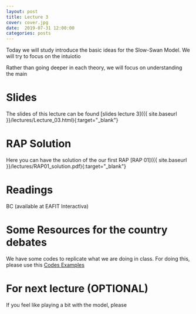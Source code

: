 ```yaml
---
layout: post
title: Lecture 3
cover: cover.jpg
date:  2019-07-31 12:00:00
categories: posts
---
```


Today we will study introduce the basic ideas for the Slow-Swan Model. We will try to focus on the intuiotio

Rather than going deeper in each theory, we will focus on understanding the main 

# Slides

The slides of this lecture can be found [slides lecture 3]({{ site.baseurl }}/lectures/Lecture_03.html){:target="_blank"} 

# RAP Solution

Here you can have the solution of the our first RAP [RAP 01]({{ site.baseurl }}/lectures/RAP01_solution.pdf){:target="_blank"} 

# Readings

BC (available at EAFIT Interactiva)

# Some Resources for the country debates 

We have some codes to replicate what we are doing in class. For doing this, please use this [Codes Examples](https://github.com/economicgrowth/R_examples_codes)

# For next lecture (OPTIONAL)

If you feel like playing a bit with the model, please  